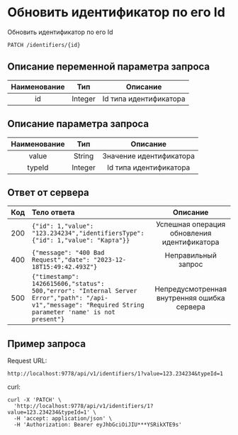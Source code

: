 # Обновить идентификатор по его Id
Обновить идентификатор по его Id
```
PATCH /identifiers/{id}
```
## Описание переменной параметра запроса
| Наименование |   Тип   |        Описание         |
|:------------:|:-------:|:-----------------------:|
|      id      | Integer | Id типа идентификатора  |

## Описание параметра запроса
| Наименование |   Тип   |        Описание         |
|:------------:|:-------:|:-----------------------:|
|    value     | String  | Значение идентификатора |
|   typeId     | Integer | Id типа идентификатора  |

## Ответ от сервера
| Код | Тело ответа                                                                                                                                                   |                   Описание                   |
|:---:|:--------------------------------------------------------------------------------------------------------------------------------------------------------------|:--------------------------------------------:|
| 200 | ```{"id": 1,"value": "123.234234","identifiersType": {"id": 1,"value": "Карта"}}```                                                                            | Успешная операция обновления идентификатора  |
| 400 | ```{"message": "400 Bad Request","date": "2023-12-18T15:49:42.493Z"}```                                                                                       |             Неправильный запрос              |
| 500 | ```{"timestamp": 1426615606,"status": 500,"error": "Internal Server Error","path": "/api-v1","message": "Required String parameter 'name' is not present"}``` | Непредусмотренная внутренняя ошибка сервера  |
## Пример запроса
Request URL:
```
http://localhost:9778/api/v1/identifiers/1?value=123.234234&typeId=1
```
curl:
```
curl -X 'PATCH' \
  'http://localhost:9778/api/v1/identifiers/1?value=123.234234&typeId=1' \
  -H 'accept: application/json' \
  -H 'Authorization: Bearer eyJhbGciOiJIU***YSRikXTE9s'
```